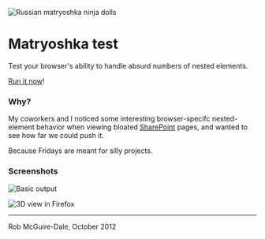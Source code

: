 ![Russian matryoshka ninja dolls](http://robatron.github.com/matryoshka-test/img/dolls.jpg)

# Matryoshka test

Test your browser's ability to handle absurd numbers of nested elements.

[Run it now](http://robatron.github.com/matryoshka-test)!


### Why?

My coworkers and I noticed some interesting browser-specifc nested-element
behavior when viewing bloated [SharePoint](http://sharepoint.microsoft.com)
pages, and wanted to see how far we could push it.

Because Fridays are meant for silly projects.

### Screenshots

![Basic output](https://raw.github.com/robatron/matryoshka-test/master/img/screenshot.png)

![3D view in Firefox](https://raw.github.com/robatron/matryoshka-test/master/img/ff-3d-view.png)

----
Rob McGuire-Dale, October 2012
